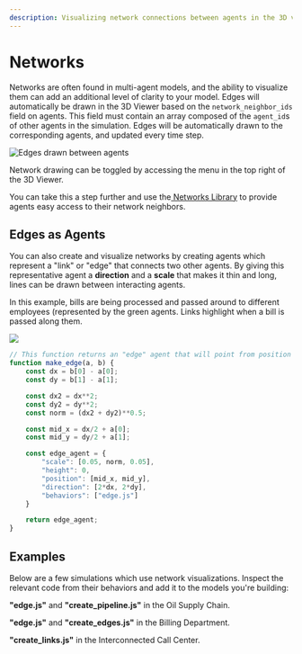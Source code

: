 ```yaml
---
description: Visualizing network connections between agents in the 3D viewer
---
```


# Networks

Networks are often found in multi-agent models, and the ability to visualize them can add an additional level of clarity to your model. Edges will automatically be drawn in the 3D Viewer based on the `network_neighbor_ids` field on agents. This field must contain an array composed of the `agent_id`s of other agents in the simulation. Edges will be automatically drawn to the corresponding agents, and updated every time step.

![Edges drawn between agents](https://cdn-us1.hash.ai/site/docs/image%20%2865%29.png)

<Hint style="info">
Network drawing can be toggled by accessing the menu in the top right of the 3D Viewer.
</Hint>

You can take this a step further and use the[ Networks Library](https://hash.ai/@hash/networks) to provide agents easy access to their network neighbors.

## Edges as Agents

You can also create and visualize networks by creating agents which represent a "link" or "edge" that connects two other agents. By giving this representative agent a **direction** and a **scale** that makes it thin and long, lines can be drawn between interacting agents.

In this example, bills are being processed and passed around to different employees \(represented by the green agents. Links highlight when a bill is passed along them.

![](https://cdn-us1.hash.ai/site/docs/billing_department_s.gif)

```javascript
// This function returns an "edge" agent that will point from position a to b
function make_edge(a, b) {
    const dx = b[0] - a[0];
    const dy = b[1] - a[1];

    const dx2 = dx**2;
    const dy2 = dy**2;
    const norm = (dx2 + dy2)**0.5;

    const mid_x = dx/2 + a[0];
    const mid_y = dy/2 + a[1];

    const edge_agent = {
        "scale": [0.05, norm, 0.05],
        "height": 0,
        "position": [mid_x, mid_y],
        "direction": [2*dx, 2*dy],
        "behaviors": ["edge.js"]
    }

    return edge_agent;
}
```

## Examples

Below are a few simulations which use network visualizations. Inspect the relevant code from their behaviors and add it to the models you're building:

<Embed url="https://hash.ai/@hash/oil-supply-chain" caption="" />

**"edge.js"** and **"create_pipeline.js"** in the Oil Supply Chain.

**"edge.js"** and **"create_edges.js"** in the Billing Department.

<Embed url="https://hash.ai/@hash/interconnected-call-center" caption="" />

**"create_links.js"** in the Interconnected Call Center.

